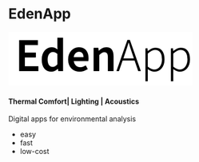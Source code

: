 # EdenApp
![](images/logo.png)
#### Thermal Comfort| Lighting | Acoustics
Digital apps for environmental analysis
* easy
* fast
* low-cost
